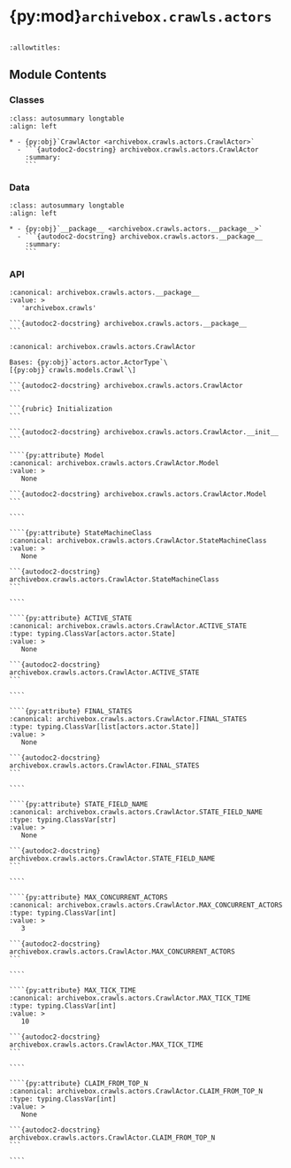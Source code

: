 # {py:mod}`archivebox.crawls.actors`

```{py:module} archivebox.crawls.actors
```

```{autodoc2-docstring} archivebox.crawls.actors
:allowtitles:
```

## Module Contents

### Classes

````{list-table}
:class: autosummary longtable
:align: left

* - {py:obj}`CrawlActor <archivebox.crawls.actors.CrawlActor>`
  - ```{autodoc2-docstring} archivebox.crawls.actors.CrawlActor
    :summary:
    ```
````

### Data

````{list-table}
:class: autosummary longtable
:align: left

* - {py:obj}`__package__ <archivebox.crawls.actors.__package__>`
  - ```{autodoc2-docstring} archivebox.crawls.actors.__package__
    :summary:
    ```
````

### API

````{py:data} __package__
:canonical: archivebox.crawls.actors.__package__
:value: >
   'archivebox.crawls'

```{autodoc2-docstring} archivebox.crawls.actors.__package__
```

````

`````{py:class} CrawlActor(mode: typing.Literal[thread, process] | None = None, **launch_kwargs: actors.actor.LaunchKwargs)
:canonical: archivebox.crawls.actors.CrawlActor

Bases: {py:obj}`actors.actor.ActorType`\[{py:obj}`crawls.models.Crawl`\]

```{autodoc2-docstring} archivebox.crawls.actors.CrawlActor
```

```{rubric} Initialization
```

```{autodoc2-docstring} archivebox.crawls.actors.CrawlActor.__init__
```

````{py:attribute} Model
:canonical: archivebox.crawls.actors.CrawlActor.Model
:value: >
   None

```{autodoc2-docstring} archivebox.crawls.actors.CrawlActor.Model
```

````

````{py:attribute} StateMachineClass
:canonical: archivebox.crawls.actors.CrawlActor.StateMachineClass
:value: >
   None

```{autodoc2-docstring} archivebox.crawls.actors.CrawlActor.StateMachineClass
```

````

````{py:attribute} ACTIVE_STATE
:canonical: archivebox.crawls.actors.CrawlActor.ACTIVE_STATE
:type: typing.ClassVar[actors.actor.State]
:value: >
   None

```{autodoc2-docstring} archivebox.crawls.actors.CrawlActor.ACTIVE_STATE
```

````

````{py:attribute} FINAL_STATES
:canonical: archivebox.crawls.actors.CrawlActor.FINAL_STATES
:type: typing.ClassVar[list[actors.actor.State]]
:value: >
   None

```{autodoc2-docstring} archivebox.crawls.actors.CrawlActor.FINAL_STATES
```

````

````{py:attribute} STATE_FIELD_NAME
:canonical: archivebox.crawls.actors.CrawlActor.STATE_FIELD_NAME
:type: typing.ClassVar[str]
:value: >
   None

```{autodoc2-docstring} archivebox.crawls.actors.CrawlActor.STATE_FIELD_NAME
```

````

````{py:attribute} MAX_CONCURRENT_ACTORS
:canonical: archivebox.crawls.actors.CrawlActor.MAX_CONCURRENT_ACTORS
:type: typing.ClassVar[int]
:value: >
   3

```{autodoc2-docstring} archivebox.crawls.actors.CrawlActor.MAX_CONCURRENT_ACTORS
```

````

````{py:attribute} MAX_TICK_TIME
:canonical: archivebox.crawls.actors.CrawlActor.MAX_TICK_TIME
:type: typing.ClassVar[int]
:value: >
   10

```{autodoc2-docstring} archivebox.crawls.actors.CrawlActor.MAX_TICK_TIME
```

````

````{py:attribute} CLAIM_FROM_TOP_N
:canonical: archivebox.crawls.actors.CrawlActor.CLAIM_FROM_TOP_N
:type: typing.ClassVar[int]
:value: >
   None

```{autodoc2-docstring} archivebox.crawls.actors.CrawlActor.CLAIM_FROM_TOP_N
```

````

`````
